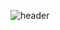 ![header](https://capsule-render.vercel.app/api?type=wave&color=auto&height=300&section=header&text=GeunSam2&fontSize=70)
